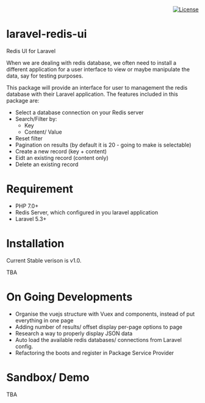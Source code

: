 <p align="right">
<a href="https://packagist.org/packages/laravel/framework"><img src="https://poser.pugx.org/laravel/framework/license.svg" alt="License"></a>
</p>

# laravel-redis-ui
Redis UI for Laravel

When we are dealing with redis database, we often need to install a different application for a user interface to view or maybe manipulate the data, say for testing purposes.

This package will provide an interface for user to management the redis database with their Laravel application. The features included in this package are:

- Select a database connection on your Redis server
- Search/Filter by:
  - Key
  - Content/ Value
- Reset filter
- Pagination on results (by default it is 20 - going to make is selectable)
- Create a new record (key + content)
- Eidt an existing record (content only)
- Delete an existing record

# Requirement
- PHP 7.0+
- Redis Server, which configured in you laravel application
- Laravel 5.3+

# Installation
Current Stable verison is v1.0.

TBA

# On Going Developments
- Organise the vuejs structure with Vuex and components, instead of put everything in one page
- Adding number of results/ offset display per-page options to page
- Research a way to properly display JSON data
- Auto load the available redis databases/ connections from Laravel config.
- Refactoring the boots and register in Package Service Provider

# Sandbox/ Demo
TBA
